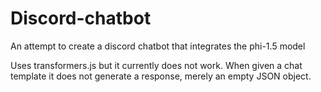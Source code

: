 # Discord-chatbot
An attempt to create a discord chatbot that integrates the phi-1.5 model

Uses transformers.js but it currently does not work. When given a chat template it does not generate a response, merely an empty JSON object.
